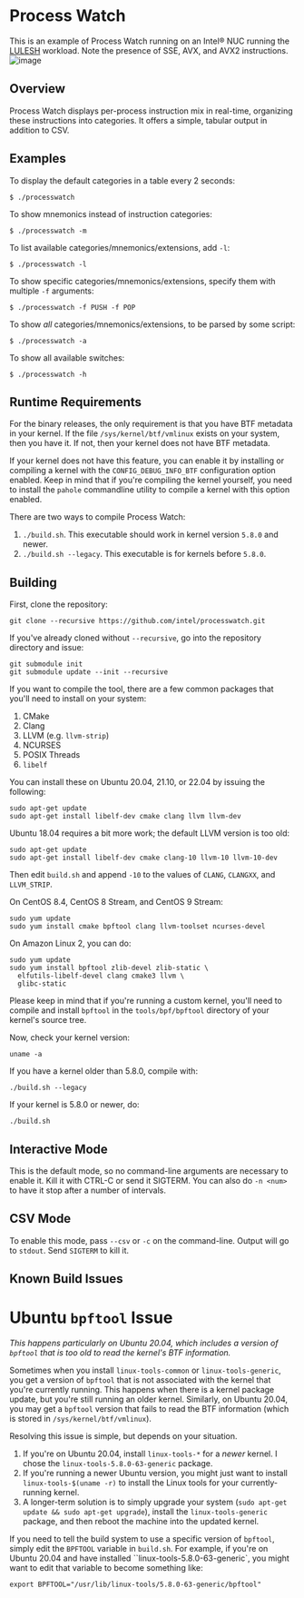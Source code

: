 Process Watch
=============

This is an example of Process Watch running on an Intel® NUC running the [LULESH](https://github.com/LLNL/LULESH) workload. Note the presence of SSE, AVX, and AVX2 instructions.
![image](https://github.com/user-attachments/assets/647b199d-a4f2-4d34-b5e7-3c0f41249bd3)

Overview
--------

Process Watch displays per-process instruction mix in real-time, organizing these
instructions into categories. It offers a simple, tabular output in addition to
CSV.

Examples
--------

To display the default categories in a table every 2 seconds:
```
$ ./processwatch
```

To show mnemonics instead of instruction categories:
```
$ ./processwatch -m
```

To list available categories/mnemonics/extensions, add `-l`:
```
$ ./processwatch -l
```

To show specific categories/mnemonics/extensions, specify them with multiple `-f` arguments:
```
$ ./processwatch -f PUSH -f POP
```

To show *all* categories/mnemonics/extensions, to be parsed by some script:
```
$ ./processwatch -a
```

To show all available switches:
```
$ ./processwatch -h
```

Runtime Requirements
--------------------

For the binary releases, the only requirement is that you have BTF metadata in
your kernel.  If the file `/sys/kernel/btf/vmlinux` exists on your system, then
you have it. If not, then your kernel does not have BTF metadata.

If your kernel does not have this feature, you can enable it by installing or
compiling a kernel with the `CONFIG_DEBUG_INFO_BTF` configuration option
enabled.  Keep in mind that if you're compiling the kernel yourself, you need to
install the `pahole` commandline utility to compile a kernel with this option
enabled.

There are two ways to compile Process Watch:
1. `./build.sh`. This executable should work in kernel version `5.8.0` and newer.
2. `./build.sh --legacy`. This executable is for kernels before `5.8.0`.

Building
--------

First, clone the repository:
```
git clone --recursive https://github.com/intel/processwatch.git
```

If you've already cloned without `--recursive`, go into the repository directory and issue:
```
git submodule init
git submodule update --init --recursive
```

If you want to compile the tool, there are a few common packages that you'll need to install
on your system:
1. CMake
2. Clang
3. LLVM (e.g. `llvm-strip`)
5. NCURSES
6. POSIX Threads
7. `libelf`

You can install these on Ubuntu 20.04, 21.10, or 22.04 by issuing the following:
```
sudo apt-get update
sudo apt-get install libelf-dev cmake clang llvm llvm-dev
```

Ubuntu 18.04 requires a bit more work; the default LLVM version is too old:
```
sudo apt-get update
sudo apt-get install libelf-dev cmake clang-10 llvm-10 llvm-10-dev
```
Then edit `build.sh` and append `-10` to the values of `CLANG`, `CLANGXX`, and `LLVM_STRIP`.

On CentOS 8.4, CentOS 8 Stream, and CentOS 9 Stream:
```
sudo yum update
sudo yum install cmake bpftool clang llvm-toolset ncurses-devel
```

On Amazon Linux 2, you can do:
```
sudo yum update
sudo yum install bpftool zlib-devel zlib-static \
  elfutils-libelf-devel clang cmake3 llvm \
  glibc-static
```

Please keep in mind that if you're running a custom kernel, you'll need to compile
and install `bpftool` in the  `tools/bpf/bpftool` directory of your kernel's source tree.

Now, check your kernel version:
```
uname -a
```

If you have a kernel older than 5.8.0, compile with:
```
./build.sh --legacy
```

If your kernel is 5.8.0 or newer, do:
```
./build.sh
```
   
Interactive Mode
----------------

This is the default mode, so no command-line arguments are necessary to enable it.
Kill it with CTRL-C or send it SIGTERM. You can also do `-n <num>` to have it stop
after a number of intervals.

CSV Mode
----------

To enable this mode, pass `--csv` or `-c` on the command-line. Output will go to
`stdout`. Send `SIGTERM` to kill it.

Known Build Issues
------------------

# Ubuntu `bpftool` Issue

_This happens particularly on Ubuntu 20.04, which includes a version of `bpftool` that
is too old to read the kernel's BTF information._

Sometimes when you install `linux-tools-common` or `linux-tools-generic`, you get
a version of `bpftool` that is not associated with the kernel that you're currently running.
This happens when there is a kernel package update, but you're still running an older kernel.
Similarly, on Ubuntu 20.04, you may get a `bpftool` version that fails to read the BTF
information (which is stored in `/sys/kernel/btf/vmlinux`).

Resolving this issue is simple, but depends on your situation.
1. If you're on Ubuntu 20.04, install `linux-tools-*` for a _newer_ kernel. I chose the
   `linux-tools-5.8.0-63-generic` package.
2. If you're running a newer Ubuntu version, you might just want to install `linux-tools-$(uname -r)`
   to install the Linux tools for your currently-running kernel.
3. A longer-term solution is to simply upgrade your system (`sudo apt-get update && sudo apt-get upgrade`),
   install the `linux-tools-generic` package, and then reboot the machine into the updated kernel.

If you need to tell the build system to use a specific version of `bpftool`, simply edit the `BPFTOOL` variable
in `build.sh`. For example, if you're on Ubuntu 20.04 and have installed ``linux-tools-5.8.0-63-generic`,
you might want to edit that variable to become something like:
```
export BPFTOOL="/usr/lib/linux-tools/5.8.0-63-generic/bpftool"
```
